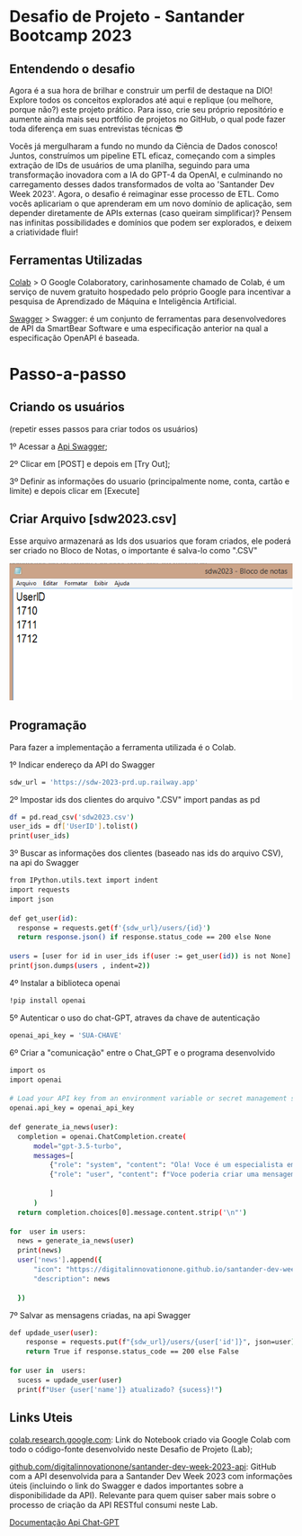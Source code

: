 # Desafio de Projeto - Santander Bootcamp 2023

## Entendendo o desafio
Agora é a sua hora de brilhar e construir um perfil de destaque na DIO! Explore todos os conceitos explorados até aqui e replique (ou melhore, porque não?) este projeto prático. Para isso, crie seu próprio repositório e aumente ainda mais seu portfólio de projetos no GitHub, o qual pode fazer toda diferença em suas entrevistas técnicas 😎

Vocês já mergulharam a fundo no mundo da Ciência de Dados conosco! Juntos, construímos um pipeline ETL eficaz, começando com a simples extração de IDs de usuários de uma planilha, seguindo para uma transformação inovadora com a IA do GPT-4 da OpenAI, e culminando no carregamento desses dados transformados de volta ao 'Santander Dev Week 2023'. Agora, o desafio é reimaginar esse processo de ETL. Como vocês aplicariam o que aprenderam em um novo domínio de aplicação, sem depender diretamente de APIs externas (caso queiram simplificar)? Pensem nas infinitas possibilidades e domínios que podem ser explorados, e deixem a criatividade fluir!



## Ferramentas Utilizadas
[Colab](https://colab.google/) > O Google Colaboratory, carinhosamente chamado de Colab, é um serviço de nuvem gratuito hospedado pelo próprio Google para incentivar a pesquisa de Aprendizado de Máquina e Inteligência Artificial.

[Swagger](https://sdw-2023-prd.up.railway.app/swagger-ui.html) > Swagger: é um conjunto de ferramentas para desenvolvedores de API da SmartBear Software e uma especificação anterior na qual a especificação OpenAPI é baseada.


# Passo-a-passo

## Criando os usuários 
(repetir esses passos para criar todos os usuários)

1º Acessar a [Api Swagger](https://sdw-2023-prd.up.railway.app/swagger-ui/index.html);

2º Clicar em [POST] e depois em [Try Out];

3º Definir as informações do usuario (principalmente nome, conta, cartão e limite) e depois clicar em [Execute]

## Criar Arquivo [sdw2023.csv]
Esse arquivo armazenará as Ids dos usuarios que foram criados, ele poderá ser criado no Bloco de Notas, o importante é salva-lo como ".CSV"

![Exemplo do arquivo .CSV](https://github.com/lilidoferrer/desafio_de_projeto_santander_bootcamp_2023/blob/main/img1.png)

## Programação
Para fazer a implementação a ferramenta utilizada é o Colab.

1º Indicar endereço da API do Swagger
```bash
sdw_url = 'https://sdw-2023-prd.up.railway.app'
```

2º Impostar ids dos clientes do arquivo ".CSV"
import pandas as pd
```bash
df = pd.read_csv('sdw2023.csv')
user_ids = df['UserID'].tolist()
print(user_ids)
```

3º Buscar as informações dos clientes (baseado nas ids do arquivo CSV), na api do Swagger
```bash
from IPython.utils.text import indent
import requests
import json

def get_user(id):
  response = requests.get(f'{sdw_url}/users/{id}')
  return response.json() if response.status_code == 200 else None

users = [user for id in user_ids if(user := get_user(id)) is not None]
print(json.dumps(users , indent=2))
```
4º Instalar a biblioteca openai
```bash
!pip install openai
```
5º Autenticar o uso do chat-GPT, atraves da chave de autenticação
```bash
openai_api_key = 'SUA-CHAVE'
```

6º Criar a "comunicação" entre o Chat_GPT e o programa desenvolvido
```bash
import os
import openai

# Load your API key from an environment variable or secret management service
openai.api_key = openai_api_key

def generate_ia_news(user):
  completion = openai.ChatCompletion.create(
      model="gpt-3.5-turbo",
      messages=[
          {"role": "system", "content": "Ola! Voce é um especialista em marketing bancario!"},
          {"role": "user", "content": f"Voce poderia criar uma mensagem para  {user['name']} sobre a importancia dos investimentos (no maximo 100 caracteres), lembrando a ele que ele possui {user['account']} de limite "},

          ]
      )
  return completion.choices[0].message.content.strip('\n"')

for  user in users:
  news = generate_ia_news(user)
  print(news)
  user['news'].append({
      "icon": "https://digitalinnovationone.github.io/santander-dev-week-2023-api/icons/credit.svg",
      "description": news

  })
```

7º Salvar as mensagens criadas, na api Swagger

```bash
def updade_user(user):
    response = requests.put(f"{sdw_url}/users/{user['id']}", json=user)
    return True if response.status_code == 200 else False

for user in  users:
  sucess = updade_user(user)
  print(f"User {user['name']} atualizado? {sucess}!")
```





## Links Uteis
[colab.research.google.com](colab.research.google.com): Link do Notebook criado via Google Colab com todo o código-fonte desenvolvido neste Desafio de Projeto (Lab);

[github.com/digitalinnovationone/santander-dev-week-2023-api](github.com/digitalinnovationone/santander-dev-week-2023-api: ): GitHub com a API desenvolvida para a Santander Dev Week 2023 com informações úteis (incluindo o link do Swagger e dados importantes sobre a disponibilidade da API). Relevante para quem quiser saber mais sobre o processo de criação da API RESTful consumi neste Lab.

[Documentação Api Chat-GPT](https://platform.openai.com/docs/libraries/python-library)




